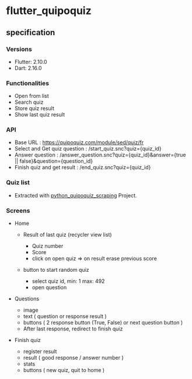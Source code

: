 # flutter_quipoquiz

## specification

### Versions
- Flutter: 2.10.0
- Dart: 2.16.0

### Functionalities
- Open from list
- Search quiz
- Store quiz result
- Show last quiz result

### API
- Base URL : https://quipoquiz.com/module/sed/quiz/fr
- Select and Get quiz question : /start_quiz.snc?quiz={quiz_id}
- Answer question : /answer_question.snc?quiz={quiz_id}&answer={true || false}&question={question_id}
- Finish quiz and get result : /end_quiz.snc?quiz={quiz_id}

### Quiz list
- Extracted with [python_quipoquiz_scraping](https://github.com/jeremydiot/python_quipoquiz_scraping) Project.

### Screens
- Home
  - Result of last quiz (recycler view list)
    - Quiz number
    - Score
    - click on open quiz => on result erase previous score

  - button to start random quiz
    - select quiz id, min: 1 max: 492
    - open question

- Questions
  - image
  - text ( question or response result )
  - buttons ( 2 response button (True, False) or next question button )
  - After last response, redirect to finish quiz

- Finish quiz
  - register result
  - result ( good response / answer number )
  - stats
  - buttons ( new quiz, quit to home )